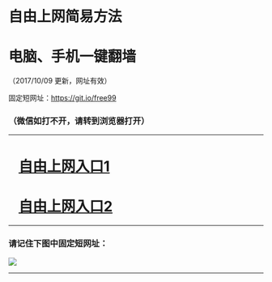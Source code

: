 ﻿# 自由上网简易方法

# 电脑、手机一键翻墙

（2017/10/09 更新，网址有效）

固定短网址：https://git.io/free99

### （微信如打不开，请转到浏览器打开）


***





# &nbsp;&nbsp; <a href="http://ft1212820644.fwq-tz-1001.info/fwqtz01.html?t=100900119235 " target="_blank">自由上网入口1</a>
# &nbsp;&nbsp; <a href="http://ft140818542.fwq-tz-1002.info/fwqtz02.html?t=100900115320 " target="_blank">自由上网入口2</a>
***

### 请记住下图中固定短网址：

<img src="https://s3-us-west-2.amazonaws.com/fwq-1001/yjfq-20170905okok.png" /> 


***

